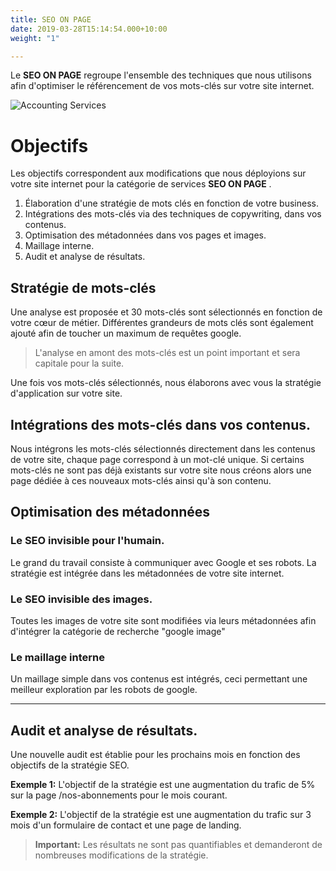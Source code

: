```yaml
---
title: SEO ON PAGE
date: 2019-03-28T15:14:54.000+10:00
weight: "1"

---
```

Le **SEO ON PAGE** regroupe l'ensemble des techniques que nous utilisons afin d'optimiser le référencement de vos mots-clés sur votre site internet.

![Accounting Services](/images/austin-distel-nGc5RT2HmF0-unsplash.jpg)

# Objectifs

Les objectifs correspondent aux modifications que nous déployions sur votre site internet pour la catégorie de services **SEO ON PAGE** .

1. Élaboration d'une stratégie de mots clés en fonction de votre business.
2. Intégrations des mots-clés via des techniques de copywriting, dans vos contenus.
3. Optimisation des métadonnées dans vos pages et images.
4. Maillage interne.
5. Audit et analyse de résultats.

## Stratégie de mots-clés

Une analyse est proposée et 30 mots-clés sont sélectionnés en fonction de votre cœur de métier. Différentes grandeurs de mots clés sont également ajouté afin de toucher un maximum de requêtes google.

> L'analyse en amont des mots-clés est un point important et sera capitale pour la suite.

Une fois vos mots-clés sélectionnés, nous élaborons avec vous la stratégie d'application sur votre site.

## Intégrations des mots-clés dans vos contenus.

Nous intégrons les mots-clés sélectionnés directement dans les contenus de votre site, chaque page correspond à un mot-clé unique. Si certains mots-clés ne sont pas déjà existants sur votre site nous créons alors une page dédiée à ces nouveaux mots-clés ainsi qu'à son contenu.

## Optimisation des métadonnées

### Le **SEO** invisible pour l'humain.

Le grand du travail consiste à communiquer avec Google et ses robots. La stratégie est intégrée dans les métadonnées de votre site internet.

### Le **SEO** invisible des images.

Toutes les images de votre site sont modifiées via leurs métadonnées afin d'intégrer la catégorie de recherche "google image"

### Le maillage interne

Un maillage simple dans vos contenus est intégrés, ceci permettant une meilleur exploration par les robots de google.

***

## Audit et analyse de résultats.

Une nouvelle audit est établie pour les prochains mois en fonction des objectifs de la stratégie SEO.

**Exemple 1:** L'objectif de la stratégie est une augmentation du trafic de 5% sur la page /nos-abonnements pour le mois courant.

**Exemple 2:** L'objectif de la stratégie est une augmentation du trafic sur 3 mois d'un formulaire de contact et une page de landing.

> **Important:** Les résultats ne sont pas quantifiables et demanderont de nombreuses modifications de la stratégie.